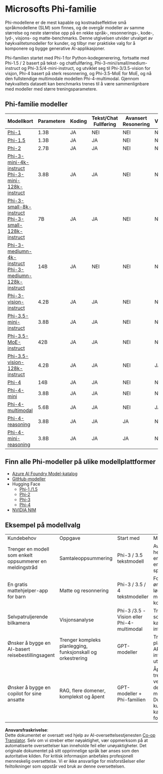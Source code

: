 <!--
CO_OP_TRANSLATOR_METADATA:
{
  "original_hash": "8ef41b679d85adc42be3e0cbee97f7f1",
  "translation_date": "2025-07-18T21:29:59+00:00",
  "source_file": "md/01.Introduction/01/01.PhiFamily.md",
  "language_code": "no"
}
-->
# Microsofts Phi-familie

Phi-modellene er de mest kapable og kostnadseffektive små språkmodellene (SLM) som finnes, og de overgår modeller av samme størrelse og neste størrelse opp på en rekke språk-, resonnerings-, kode-, lyd-, visjons- og matte-benchmarks. Denne utgivelsen utvider utvalget av høykvalitetsmodeller for kunder, og tilbyr mer praktiske valg for å komponere og bygge generative AI-applikasjoner.

Phi-familien startet med Phi-1 for Python-kodegenerering, fortsatte med Phi-1.5 / 2 basert på tekst- og chatfullføring, Phi-3-mini/small/medium-instruct og Phi-3.5/4-mini-instruct, og utviklet seg til Phi-3/3.5-vision for visjon, Phi-4 basert på sterk resonnering, og Phi-3.5-MoE for MoE, og nå den fullstendige multimodale modellen Phi-4-multimodal. Gjennom høykvalitets datasett kan benchmarks trenes til å være sammenlignbare med modeller med større treningsparametere.

## Phi-familie modeller

<div style="font-size:8px">

| Modellkort |Parametere|Koding|Tekst/Chat Fullføring|Avansert Resonering| Visjon | Lyd | MoE
| - | -  | - | - |- |- |- |- |
|[Phi-1](https://huggingface.co/microsoft/phi-1)|1.3B| JA| NEI | NEI |NEI |NEI |NEI |
|[Phi-1.5](https://huggingface.co/microsoft/phi-1_5)|1.3B| JA|JA| NEI |NEI |NEI |NEI |
|[Phi-2](https://huggingface.co/microsoft/phi-1_5)|2.7B| JA|JA| NEI |NEI |NEI |NEI |
|[Phi-3-mini-4k-instruct](https://huggingface.co/microsoft/Phi-3-mini-4k-instruct)<br/>[Phi-3-mini-128k-instruct](https://huggingface.co/microsoft/Phi-3-mini-128k-instruct)|3.8B| JA|JA| NEI |NEI |NEI |NEI |
|[Phi-3-small-8k-instruct](https://huggingface.co/microsoft/Phi-3-small-8k-instruct)<br/>[Phi-3-small-128k-instruct](https://huggingface.co/microsoft/Phi-3-small-128k-instruct)<br/>|7B| JA|JA| NEI |NEI |NEI |NEI |
|[Phi-3-mediumn-4k-instruct](https://huggingface.co/microsoft/Phi-3-medium-4k-instruct)<br>[Phi-3-mediumn-128k-instruct](https://huggingface.co/microsoft/Phi-3-medium-128k-instruct)|14B|JA|NEI| NEI |NEI |NEI |NEI |
|[Phi-3-vision-instruct](https://huggingface.co/microsoft/Phi-3-vision-128k-instruct)|4.2B|JA|JA|NEI |NEI |NEI |NEI |
|[Phi-3.5-mini-instruct](https://huggingface.co/microsoft/Phi-3.5-mini-instruct)|3.8B|JA|JA| NEI |NEI |NEI |NEI |
|[Phi-3.5-MoE-instruct](https://huggingface.co/microsoft/Phi-3.5-MoE-instruct)|42B|JA|JA| NEI |NEI |NEI |JA |
|[Phi-3.5-vision-128k-instruct](https://huggingface.co/microsoft/Phi-3.5-vision-instruct)|4.2B|JA|JA| NEI |JA |NEI |NEI |
|[Phi-4](https://huggingface.co/microsoft/phi-4)|14B|JA|JA| NEI |NEI |NEI |NEI |
|[Phi-4-mini](https://huggingface.co/microsoft/Phi-4-mini-instruct)|3.8B|JA|JA| NEI |NEI |NEI |NEI |
|[Phi-4-multimodal](https://huggingface.co/microsoft/Phi-4-multimodal-instruct)|5.6B|JA|JA| NEI |JA |JA |NEI |
|[Phi-4-reasoning](https://huggingface.co/microsoft/Phi-4-reasoning)|3.8B|JA|JA| JA |NEI |NEI |NEI |
|[Phi-4-mini-reasoning](https://huggingface.co/microsoft/Phi-4-mini-reasoning)|3.8B|JA|JA| JA |NEI |NEI |NEI |

</div>

## **Finn alle Phi-modeller på ulike modellplattformer**

- [Azure AI Foundry Model-katalog](https://ai.azure.com/explore/models?selectedCollection=phi)
- [GitHub-modeller](https://github.com/marketplace?query=Phi&type=models)
- Hugging Face
  - [Phi-1 /1.5](https://huggingface.co/collections/microsoft/phi-1-6626e29134744e94e222d572)
  - [Phi-2](https://huggingface.co/microsoft/phi-2)
  - [Phi-3](https://huggingface.co/collections/microsoft/phi-3-6626e15e9585a200d2d761e3)
  - [Phi-4](https://huggingface.co/collections/microsoft/phi-4-677e9380e514feb5577a40e4) 
- [NVIDIA NIM](https://build.nvidia.com/search?q=Phi)

## Eksempel på modellvalg

| | | | |
|-|-|-|-|
|Kundebehov|Oppgave|Start med|Mer detaljer|
|Trenger en modell som enkelt oppsummerer en meldingstråd|Samtaleoppsummering|Phi-3 / 3.5 tekstmodell|Avgjørende faktor her er at kunden har en veldefinert og enkel språkopppgave|
|En gratis mattehjelper-app for barn|Matte og resonnering|Phi-3 / 3.5 / 4 tekstmodeller|Fordi appen er gratis ønsker kundene en løsning som ikke medfører løpende kostnader|
|Selvpatruljerende bilkamera|Visjonsanalyse|Phi-3 /3.5 -Vision eller Phi-4-multimodal|Trenger en løsning som kan fungere på kanten uten internett|
|Ønsker å bygge en AI-basert reisebestillingsagent|Trenger kompleks planlegging, funksjonskall og orkestrering|GPT-modeller|Trenger evnen til å planlegge, kalle API-er for å samle informasjon og utføre|
|Ønsker å bygge en copilot for sine ansatte|RAG, flere domener, komplekst og åpent|GPT-modeller + Phi-familien|Åpen scenario, trenger bredere verdensforståelse, derfor er en større modell mer egnet. Du må dele opp kunnskapsinnholdet, kanskje SLM er bra for deg|

**Ansvarsfraskrivelse**:  
Dette dokumentet er oversatt ved hjelp av AI-oversettelsestjenesten [Co-op Translator](https://github.com/Azure/co-op-translator). Selv om vi streber etter nøyaktighet, vær oppmerksom på at automatiserte oversettelser kan inneholde feil eller unøyaktigheter. Det originale dokumentet på sitt opprinnelige språk bør anses som den autoritative kilden. For kritisk informasjon anbefales profesjonell menneskelig oversettelse. Vi er ikke ansvarlige for misforståelser eller feiltolkninger som oppstår ved bruk av denne oversettelsen.